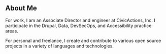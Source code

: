 ## About Me

For work, I am an Associate Director and engineer at CivicActions, Inc. I participate in the Drupal, Data, DevSecOps, and Accessibility practice areas.

For personal and freelance, I create and contribute to various open source projects in a variety of languages and technologies.

